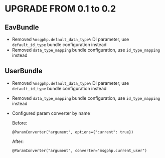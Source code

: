 # UPGRADE FROM 0.1 to 0.2

## EavBundle

- Removed `%msgphp.default_data_type%` DI parameter, use `default_id_type` bundle configuration instead
- Removed `data_type_mapping` bundle configuration, use `id_type_mapping` instead

## UserBundle

- Removed `%msgphp.default_data_type%` DI parameter, use `default_id_type` bundle configuration instead
- Removed `data_type_mapping` bundle configuration, use `id_type_mapping` instead
- Configured param converter by name

    Before:

    ```
    @ParamConverter("argument", options={"current": true})
    ```

    After:

    ```
    @ParamConverter("argument", converter="msgphp.current_user")
    ```
